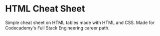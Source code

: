 # HTML Cheat Sheet

Simple cheat sheet on HTML tables made with HTML and CSS. Made for Codecademy's Full Stack Engineering career path.
